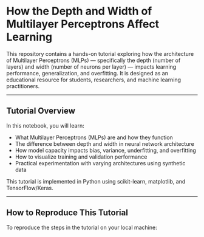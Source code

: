 # How the Depth and Width of Multilayer Perceptrons Affect Learning

This repository contains a hands-on tutorial exploring how the architecture of Multilayer Perceptrons (MLPs) — specifically the depth (number of layers) and width (number of neurons per layer) — impacts learning performance, generalization, and overfitting. It is designed as an educational resource for students, researchers, and machine learning practitioners.

---

##  Tutorial Overview

In this notebook, you will learn:
- What Multilayer Perceptrons (MLPs) are and how they function
- The difference between depth and width in neural network architecture
- How model capacity impacts bias, variance, underfitting, and overfitting
- How to visualize training and validation performance
- Practical experimentation with varying architectures using synthetic data

This tutorial is implemented in Python using scikit-learn, matplotlib, and TensorFlow/Keras.

---

##  How to Reproduce This Tutorial

To reproduce the steps in the tutorial on your local machine:

